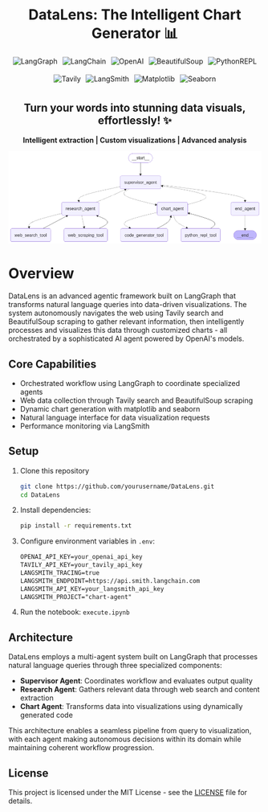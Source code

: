 <div align="center">

# DataLens: The Intelligent Chart Generator 📊

<div align="center" style="display: flex; flex-wrap: wrap; gap: 10px; justify-content: center">
  <img src="https://img.shields.io/badge/-LangGraph-blue" alt="LangGraph" height="25">
  <img src="https://img.shields.io/badge/-LangChain-green" alt="LangChain" height="25">
  <img src="https://img.shields.io/badge/-OpenAI%20API-412991?logo=openai&logoColor=white" alt="OpenAI" height="25">
  <img src="https://img.shields.io/badge/-BeautifulSoup-orange" alt="BeautifulSoup" height="25">
  <img src="https://img.shields.io/badge/-PythonREPL-yellow" alt="PythonREPL" height="25">
  <img src="https://img.shields.io/badge/-Tavily-purple" alt="Tavily" height="25">
  <img src="https://img.shields.io/badge/-LangSmith-red" alt="LangSmith" height="25">
  <img src="https://img.shields.io/badge/-Matplotlib-11557c" alt="Matplotlib" height="25">
  <img src="https://img.shields.io/badge/-Seaborn-5c7da2" alt="Seaborn" height="25">
</div>

## Turn your words into stunning data visuals, effortlessly! ✨

  <p align="center">
    <b>Intelligent extraction | Custom visualizations | Advanced analysis</b>
  </p>
</div>

<p align="center">
  <img src="output.png" alt="Output Visualization" width="700">
</p>

# Overview

DataLens is an advanced agentic framework built on LangGraph that transforms natural language queries into data-driven visualizations. The system autonomously navigates the web using Tavily search and BeautifulSoup scraping to gather relevant information, then intelligently processes and visualizes this data through customized charts - all orchestrated by a sophisticated AI agent powered by OpenAI's models.

## Core Capabilities

- Orchestrated workflow using LangGraph to coordinate specialized agents
- Web data collection through Tavily search and BeautifulSoup scraping
- Dynamic chart generation with matplotlib and seaborn
- Natural language interface for data visualization requests
- Performance monitoring via LangSmith

## Setup

1. Clone this repository
   ```bash
   git clone https://github.com/yourusername/DataLens.git
   cd DataLens
   ```

2. Install dependencies:
   ```bash
   pip install -r requirements.txt
   ```
3. Configure environment variables in `.env`:
   ```
   OPENAI_API_KEY=your_openai_api_key
   TAVILY_API_KEY=your_tavily_api_key
   LANGSMITH_TRACING=true
   LANGSMITH_ENDPOINT=https://api.smith.langchain.com
   LANGSMITH_API_KEY=your_langsmith_api_key
   LANGSMITH_PROJECT="chart-agent"
   ```
4. Run the notebook: `execute.ipynb`

## Architecture

DataLens employs a multi-agent system built on LangGraph that processes natural language queries through three specialized components:

- **Supervisor Agent**: Coordinates workflow and evaluates output quality
- **Research Agent**: Gathers relevant data through web search and content extraction
- **Chart Agent**: Transforms data into visualizations using dynamically generated code

This architecture enables a seamless pipeline from query to visualization, with each agent making autonomous decisions within its domain while maintaining coherent workflow progression.


## License

This project is licensed under the MIT License - see the [LICENSE](LICENSE) file for details.



